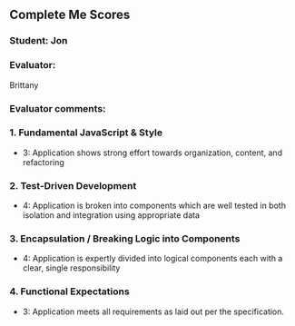 ## Complete Me Scores
### Student: Jon

### Evaluator:
Brittany

### Evaluator comments:


### 1. Fundamental JavaScript & Style

* 3:  Application shows strong effort towards organization, content, and refactoring

### 2. Test-Driven Development

* 4: Application is broken into components which are well tested in both isolation and integration using appropriate data

### 3. Encapsulation / Breaking Logic into Components

* 4: Application is expertly divided into logical components each with a clear, single responsibility

### 4. Functional Expectations

* 3: Application meets all requirements as laid out per the specification.

